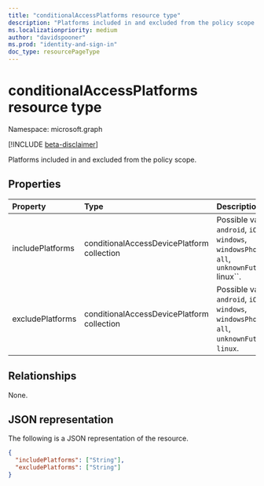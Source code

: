 ```yaml
---
title: "conditionalAccessPlatforms resource type"
description: "Platforms included in and excluded from the policy scope."
ms.localizationpriority: medium
author: "davidspooner"
ms.prod: "identity-and-sign-in"
doc_type: resourcePageType
---
```


# conditionalAccessPlatforms resource type

Namespace: microsoft.graph

[!INCLUDE [beta-disclaimer](../../includes/beta-disclaimer.md)]

Platforms included in and excluded from the policy scope.

## Properties

| Property     | Type        | Description |
|:-------------|:------------|:------------|
|includePlatforms|conditionalAccessDevicePlatform collection| Possible values are: `android`, `iOS`, `windows`, `windowsPhone`, `macOS`, `all`, `unknownFutureValue, `linux``.|
|excludePlatforms|conditionalAccessDevicePlatform collection| Possible values are: `android`, `iOS`, `windows`, `windowsPhone`, `macOS`, `all`, `unknownFutureValue`, `linux`.|

## Relationships

None.

## JSON representation

The following is a JSON representation of the resource.

<!-- {
  "blockType": "resource",
  "optionalProperties": [

  ],
  "@odata.type": "microsoft.graph.conditionalAccessPlatforms",
  "baseType": null
}-->

```json
{
  "includePlatforms": ["String"],
  "excludePlatforms": ["String"]
}
```

<!-- uuid: 16cd6b66-4b1a-43a1-adaf-3a886856ed98
2019-02-04 14:57:30 UTC -->
<!-- {
  "type": "#page.annotation",
  "description": "conditionalAccessPlatforms resource",
  "keywords": "",
  "section": "documentation",
  "tocPath": ""
}-->

